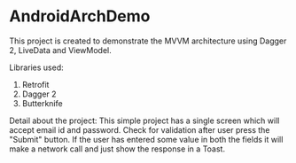 # AndroidArchDemo
This project is created to demonstrate the MVVM architecture using Dagger 2, LiveData and ViewModel.

Libraries used:
1) Retrofit
2) Dagger 2
3) Butterknife

Detail about the project:
This simple project has a single screen which will accept email id and password. Check for validation after user press the "Submit" button. If the user has entered some value in both the fields it will make a network call and just show the response in a Toast.

